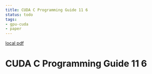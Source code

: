 ```yaml
---
title: CUDA C Programming Guide 11 6
status: todo
tags:
- gpu-cuda
- paper
---
```


[local pdf](../../../pdfs/CUDA_C_Programming_Guide_11_6.pdf)

# CUDA C Programming Guide 11 6
